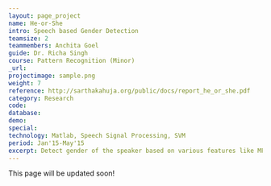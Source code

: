 ```yaml
---
layout: page_project
name: He-or-She
intro: Speech based Gender Detection
teamsize: 2
teammembers: Anchita Goel
guide: Dr. Richa Singh
course: Pattern Recognition (Minor)
_url: 
projectimage: sample.png
weight: 7
reference: http://sarthakahuja.org/public/docs/report_he_or_she.pdf
category: Research
code: 
database:
demo:
special:
technology: Matlab, Speech Signal Processing, SVM
period: Jan'15-May'15
excerpt: Detect gender of the speaker based on various features like MFCC, pitch, short-time energy, energy entropy, zero-crossing rate and spectral centroid.
---
```

This page will be updated soon!